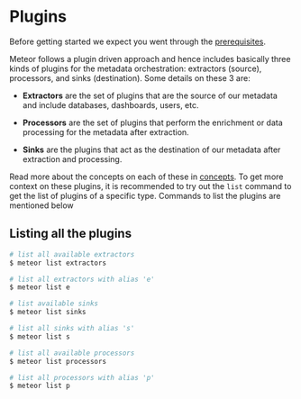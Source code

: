 # Plugins

Before getting started we expect you went through the [prerequisites](./introduction.md#prerequisites).

Meteor follows a plugin driven approach and hence includes basically three kinds of plugins for the metadata orchestration: extractors (source), processors, and sinks (destination).
Some details on these 3 are:

- **Extractors** are the set of plugins that are the source of our metadata and include databases, dashboards, users, etc.

- **Processors** are the set of plugins that perform the enrichment or data processing for the metadata after extraction.

- **Sinks** are the plugins that act as the destination of our metadata after extraction and processing.

Read more about the concepts on each of these in [concepts](../concepts/overview.md).
To get more context on these plugins, it is recommended to try out the `list` command to get the list of plugins of a specific type. Commands to list the plugins are mentioned below

## Listing all the plugins

```bash
# list all available extractors
$ meteor list extractors

# list all extractors with alias 'e'
$ meteor list e

# list available sinks
$ meteor list sinks

# list all sinks with alias 's'
$ meteor list s

# list all available processors
$ meteor list processors

# list all processors with alias 'p'
$ meteor list p
```
